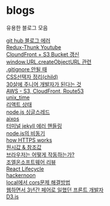# blogs
유용한 블로그 모음

[git hub 블로그 에러](https://choijaegwon.github.io/githubblog/GithubBlog1/) <br>
[Redux-Thunk Youtube](https://www.youtube.com/watch?v=JDZRfLGNWdc) <br>
[CloundFront + S3 Bucket 갱신](https://penguingoon.tistory.com/256) <br>
[window.URL.createObjectURL 관련](https://kyounghwan01.github.io/blog/JS/JSbasic/Blob-url/#createobjecturl) <br>
[.gitignore 안될 때](https://kyu9341.github.io/Git/2020/08/23/git_gitignore/)<br>
[CSS선택자 정리(child)](https://lalacode.tistory.com/6)<br>
[30살에 주니어 개발자가 된다는 것](https://minoo.medium.com/%EB%B2%88%EC%97%AD-30%EC%82%B4%EC%97%90-%EC%A3%BC%EB%8B%88%EC%96%B4-%EA%B0%9C%EB%B0%9C%EC%9E%90%EA%B0%80-%EB%90%9C%EB%8B%A4%EB%8A%94-%EA%B2%83-being-a-junior-developer-at-30-b7b587ee4f6b?p=b7b587ee4f6b) <br>
[AWS - S3, CloudFront, Route53](https://velog.io/@seongkyun/AWS-S3-CloudFront-Route53%EC%9D%84-%EC%9D%B4%EC%9A%A9%ED%95%9C-%EC%A0%95%EC%A0%81-%ED%98%B8%EC%8A%A4%ED%8C%85) <br>
[unix_time ](https://stackoverflow.com/questions/847185/convert-a-unix-timestamp-to-time-in-javascript) <br>
[리액트 상태](https://www.stevy.dev/react-state-management-guide) <br>
[node.js 싱글스레드](https://velog.io/@daeseongkim/Node.js-Node.js%EB%8A%94-%EC%8B%B1%EA%B8%80-%EC%8A%A4%EB%A0%88%EB%93%9C) <br>
[aixos](https://masteringjs.io/tutorials/axios/options) <br>
[터미널 jekyll 에러 핸들링](https://github.com/rbenv/rbenv/issues/1267) <br>
[node.js의 비동기](https://www.nextree.co.kr/p7292/) <br>
[how HTTPS works](https://howhttps.works/) <br>
[원시값 & 참조값](https://github.com/FE-Lex-Kim/-TIL/blob/master/Javascript/%EC%9B%90%EC%8B%9C%EA%B0%92%EA%B3%BC%20%EA%B0%9D%EC%B2%B4%EC%9D%98%20%EB%B9%84%EA%B5%90.md) <br>
[브라우저는 어떻게 작동하는가?](https://d2.naver.com/helloworld/59361)<br>
[조엘온소프트웨어 리뷰](https://mangkyu.tistory.com/138)<br>
[React Lifecycle](https://kyun2da.dev/react/%EB%A6%AC%EC%95%A1%ED%8A%B8-%EB%9D%BC%EC%9D%B4%ED%94%84%EC%82%AC%EC%9D%B4%ED%81%B4%EC%9D%98-%EC%9D%B4%ED%95%B4/)<br>
[hackernoon](https://hackernoon.com/)<br>
[local에서 cors문제 해결방법](https://medium.com/swlh/avoiding-cors-errors-on-localhost-in-2020-5a656ed8cefa)<br>
[웹하면서 3년간 페어로 일했던 프론트 개발자](https://steemit.com/develop/@whosoonhwang/3)<br>
[D3.js](https://velog.io/@smooth97/-Data-Visualizing-D3.js-%EB%9E%80)<br>
